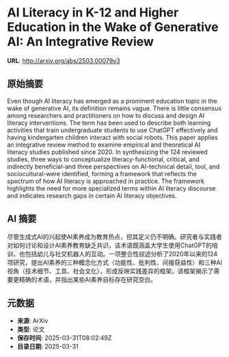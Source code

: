 # AI Literacy in K-12 and Higher Education in the Wake of Generative AI: An Integrative Review

**URL**: http://arxiv.org/abs/2503.00079v3

## 原始摘要

Even though AI literacy has emerged as a prominent education topic in the
wake of generative AI, its definition remains vague. There is little consensus
among researchers and practitioners on how to discuss and design AI literacy
interventions. The term has been used to describe both learning activities that
train undergraduate students to use ChatGPT effectively and having kindergarten
children interact with social robots. This paper applies an integrative review
method to examine empirical and theoretical AI literacy studies published since
2020. In synthesizing the 124 reviewed studies, three ways to conceptualize
literacy-functional, critical, and indirectly beneficial-and three perspectives
on AI-technical detail, tool, and sociocultural-were identified, forming a
framework that reflects the spectrum of how AI literacy is approached in
practice. The framework highlights the need for more specialized terms within
AI literacy discourse and indicates research gaps in certain AI literacy
objectives.


## AI 摘要

尽管生成式AI的兴起使AI素养成为教育热点，但其定义仍不明确。研究者与实践者对如何讨论和设计AI素养教育缺乏共识，该术语既涵盖大学生使用ChatGPT的培训，也包括幼儿与社交机器人的互动。一项整合性综述分析了2020年以来的124项研究，提出AI素养的三种概念化方式（功能性、批判性、间接获益性）和三种AI视角（技术细节、工具、社会文化），形成反映实践差异的框架。该框架揭示了需要更精确的术语，并指出某些AI素养目标存在研究空白。

## 元数据

- **来源**: ArXiv
- **类型**: 论文
- **保存时间**: 2025-03-31T08:02:49Z
- **目录日期**: 2025-03-31
